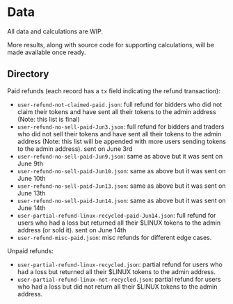 # Data

All data and calculations are WIP. 

More results, along with source code for supporting calculations, will be made available once ready.

## Directory

Paid refunds (each record has a `tx` field indicating the refund transaction):
  - `user-refund-not-claimed-paid.json`: full refund for bidders who did not claim their tokens and have sent all their tokens to the admin address (Note: this list is final)
  - `user-refund-no-sell-paid-Jun3.json`: full refund for bidders and traders who did not sell their tokens and have sent all their tokens to the admin address (Note: this list will be appended with more users sending tokens to the admin address). sent on June 3rd
  - `user-refund-no-sell-paid-Jun9.json`: same as above but it was sent on June 9th
  - `user-refund-no-sell-paid-Jun10.json`: same as above but it was sent on June 10th
  - `user-refund-no-sell-paid-Jun13.json`: same as above but it was sent on June 13th
  - `user-refund-no-sell-paid-Jun14.json`: same as above but it was sent on June 14th
  - `user-partial-refund-linux-recycled-paid-Jun14.json`: full refund for users who had a loss but returned all their $LINUX tokens to the admin address (or sold it). sent on June 14th
  - `user-refund-misc-paid.json`: misc refunds for different edge cases.

Unpaid refunds:
  - `user-partial-refund-linux-recycled.json`: partial refund for users who had a loss but returned all their $LINUX tokens to the admin address.
  - `user-partial-refund-linux-not-recycled.json`: partial refund for users who had a loss but did not return all their $LINUX tokens to the admin address.
